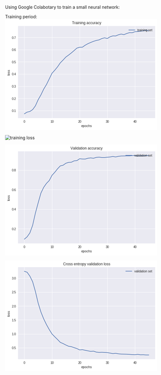 Using Google Colabotary to train a small neural network:

Training period:
![training accuracy](https://github.com/hhd-bk/Vietnamese-Sign-Language-Recognition/blob/master/Graph/training_accuracy_graph%20(3).png)

![training loss](https://github.com/hhd-bk/Vietnamese-Sign-Language-Recognition/blob/master/Graph/training_loss_graph%20(3).png)

![validation accracy](https://github.com/hhd-bk/Vietnamese-Sign-Language-Recognition/blob/master/Graph/validation_accuracy_graph%20(3).png)

![validation loss](https://github.com/hhd-bk/Vietnamese-Sign-Language-Recognition/blob/master/Graph/validation_loss_entropy_graph%20(3).png)


